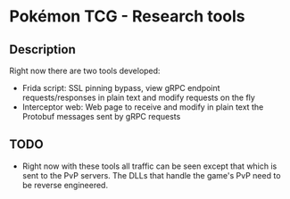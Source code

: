 # Pokémon TCG - Research tools

## Description
Right now there are two tools developed:
* Frida script: SSL pinning bypass, view gRPC endpoint requests/responses in plain text and modify requests on the fly
* Interceptor web: Web page to receive and modify in plain text the Protobuf messages sent by gRPC requests

## TODO
* Right now with these tools all traffic can be seen except that which is sent to the PvP servers. The DLLs that handle the game's PvP need to be reverse engineered.
